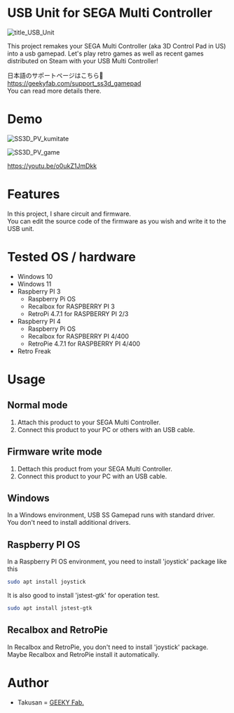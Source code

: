 # USB Unit for SEGA Multi Controller
![title_USB_Unit](https://github.com/takusan213/usb-ss3d-gamepad/assets/78714269/3daa9e85-9e50-4da3-88dd-48f439c0606a)


This project remakes your SEGA Multi Controller (aka 3D Control Pad in US) into a usb gamepad.
Let's play retro games as well as recent games distributed on Steam with your USB Multi Controller!   

日本語のサポートページはこちら:crossed_flags:  
https://geekyfab.com/support_ss3d_gamepad  
You can read more details there.   

# Demo
![SS3D_PV_kumitate](https://github.com/takusan213/usb-ss3d-gamepad/assets/78714269/22554779-41a3-40b2-a427-65cd63d05e5e)

![SS3D_PV_game](https://github.com/takusan213/usb-ss3d-gamepad/assets/78714269/022ca122-5197-44d0-9138-43f6695cb532)


https://youtu.be/o0ukZ1JmDkk

# Features
In this project, I share circuit and firmware.  
You can edit the source code of the firmware as you wish and write it to the USB unit.  

# Tested OS / hardware
- Windows 10
- Windows 11
- Raspberry PI 3
    - Raspberry Pi OS 
    - Recalbox for RASPBERRY PI 3
    - RetroPi 4.7.1 for RASPBERRY PI 2/3
- Raspberry PI 4
    - Raspberry Pi OS
    - Recalbox for RASPBERRY PI 4/400
    - RetroPie 4.7.1 for RASPBERRY PI 4/400
- Retro Freak

# Usage
## Normal mode
1. Attach this product to your SEGA Multi Controller.
2. Connect this product to your PC or others with an USB cable. 

## Firmware write mode
1. Dettach this product from your SEGA Multi Controller.
2. Connect this product to your PC with an USB cable.

## Windows
In a Windows environment, USB SS Gamepad runs with standard driver.  
You don't need to install additional drivers.  

## Raspberry PI OS
In a Raspberry PI OS environment, you need to install 'joystick' package like this
```bash
sudo apt install joystick
```
It is also good to install 'jstest-gtk' for operation test.
```bash
sudo apt install jstest-gtk
```

## Recalbox and RetroPie
In Recalbox and RetroPie, you don't need to install 'joystick' package.  
Maybe Recalbox and RetroPie install it automatically.

# Author
* Takusan = [GEEKY Fab.](geekyfab.com)  
